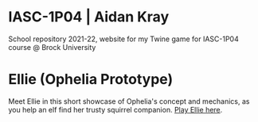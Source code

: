 # IASC-1P04 | Aidan Kray

School repository 2021-22, website for my Twine game for IASC-1P04 course @ Brock University

# Ellie (Ophelia Prototype)

Meet Ellie in this short showcase of Ophelia's concept and mechanics, as you help an elf find her trusty squirrel companion. 
  [Play Ellie here](https://aidank3607.github.io/IASC-1P04/prototype/Ophelia_Prototype.html).

